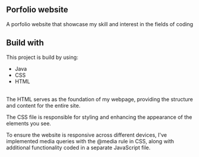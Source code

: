 ## Porfolio website

A porfolio website that showcase my skill and interest in the fields of coding

<h2>Build with</h2>
This project is build by using: 
<ul>
  <li>
    Java
  </li>
  <li>
    CSS
  </li>
  <li>
    HTML
  </li>
</ul>

<br>
The HTML serves as the foundation of my webpage, providing the structure and content for the entire site.<br>

The CSS file is responsible for styling and enhancing the appearance of the elements you see.<br>

To ensure the website is responsive across different devices, I've implemented media queries with the @media rule in CSS, along with additional functionality coded in a separate JavaScript file.<br>
